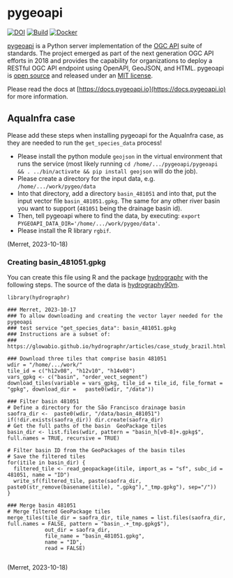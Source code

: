 # pygeoapi

[![DOI](https://zenodo.org/badge/121585259.svg)](https://zenodo.org/badge/latestdoi/121585259)
[![Build](https://github.com/geopython/pygeoapi/actions/workflows/main.yml/badge.svg)](https://github.com/geopython/pygeoapi/actions/workflows/main.yml)
[![Docker](https://github.com/geopython/pygeoapi/actions/workflows/containers.yml/badge.svg)](https://github.com/geopython/pygeoapi/actions/workflows/containers.yml)

[pygeoapi](https://pygeoapi.io) is a Python server implementation of the [OGC API](https://ogcapi.ogc.org) suite of standards. The project emerged as part of the next generation OGC API efforts in 2018 and provides the capability for organizations to deploy a RESTful OGC API endpoint using OpenAPI, GeoJSON, and HTML. pygeoapi is [open source](https://opensource.org/) and released under an [MIT license](https://github.com/geopython/pygeoapi/blob/master/LICENSE.md).

Please read the docs at [https://docs.pygeoapi.io](https://docs.pygeoapi.io) for more information.



## AquaInfra case

Please add these steps when installing pygeoapi for the AquaInfra case, as they are needed to run the `get_species_data` process!

* Please install the python module `geojson` in the virtual environment that runs the service (most likely running `cd /home/.../pygeoapi/pygeoapi && . ../bin/activate && pip install geojson` will do the job).
* Please create a directory for the input data, e.g. `/home/.../work/pygeo/data`
* Into that directory, add a directory `basin_481051` and into that, put the input vector file `basin_481051.gpkg`. The same for any other river basin you want to support (`481051` being the drainage basin id).
* Then, tell pygeoapi where to find the data, by executing: `export PYGEOAPI_DATA_DIR='/home/.../work/pygeo/data'`.
* Please install the R library `rgbif`.

(Merret, 2023-10-18)


### Creating basin_481051.gpkg

You can create this file using R and the package [hydrographr](https://github.com/glowabio/hydrographr/) with the following steps. The source of the data is [hydrography90m](https://hydrography.org/).

```
library(hydrographr)

### Merret, 2023-10-17
### To allow downloading and creating the vector layer needed for the pygeoapi
### test service "get_species_data": basin_481051.gpkg
### Instructions are a subset of:
### https://glowabio.github.io/hydrographr/articles/case_study_brazil.html

### Download three tiles that comprise basin 481051
wdir = "/home/.../work/"
tile_id = c("h12v08", "h12v10", "h14v08")
vars_gpkg <- c("basin", "order_vect_segment")
download_tiles(variable = vars_gpkg, tile_id = tile_id, file_format = "gpkg", download_dir =   paste0(wdir, "/data"))

### Filter basin 481051
# Define a directory for the São Francisco drainage basin
saofra_dir <-  paste0(wdir, "/data/basin_481051")
if(!dir.exists(saofra_dir)) dir.create(saofra_dir)
# Get the full paths of the basin  GeoPackage tiles
basin_dir <- list.files(wdir, pattern = "basin_h[v0-8]+.gpkg$", full.names = TRUE, recursive = TRUE)

# Filter basin ID from the GeoPackages of the basin tiles
# Save the filtered tiles
for(itile in basin_dir) {
  filtered_tile <- read_geopackage(itile, import_as = "sf", subc_id = 481051, name = "ID")
  write_sf(filtered_tile, paste(saofra_dir, paste0(str_remove(basename(itile), ".gpkg"),"_tmp.gpkg"), sep="/"))
}

### Merge basin 481051
# Merge filtered GeoPackage tiles
merge_tiles(tile_dir = saofra_dir, tile_names = list.files(saofra_dir, full.names = FALSE, pattern = "basin_.+_tmp.gpkg$"),
            out_dir = saofra_dir,
            file_name = "basin_481051.gpkg",
            name = "ID",
            read = FALSE)


```


(Merret, 2023-10-18)


